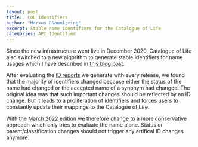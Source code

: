 ```yaml
---
layout: post
title:  COL identifiers
author: "Markus D&ouml;ring"
excerpt: Stable name identifiers for the Catalogue of Life
categories: API Identifier
---
```


Since the new infrastructure went live in December 2020, Catalogue of Life also switched to a new algorithm to generate stable identifiers for name usages
which I have described in [this blog post](https://www.catalogueoflife.org/2021/04/14/stable-ids).

After evaluating the [ID reports](https://download.checklistbank.org/releases/3/76/unstable.txt) we generate with every release, we found that the majority of identifiers changed because 
either the status of the name had changed or the accepted name of a synonym had changed. 
The original idea was that such important changes should be reflected by an ID change.
But it leads to a proliferation of identifiers and forces users to constantly update their mappings to the Catalogue of Life.

With the [March 2022 edition](https://www.checklistbank.org/dataset/9812/release-metrics) we therefore change to a more conservative approach which only tries to evaluate the name alone. 
Status or parent/classification changes should not trigger any artifical ID changes anymore.
